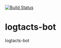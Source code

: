 [![Build Status](https://travis-ci.org/phildini/logtacts-bot.svg?branch=master)](https://travis-ci.org/phildini/logtacts-bot)
# logtacts-bot
logtacts-bot
